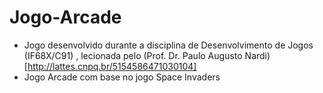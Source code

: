 # Jogo-Arcade

- Jogo desenvolvido durante a disciplina de Desenvolvimento de Jogos (IF68X/C91) , lecionada pelo (Prof. Dr. Paulo Augusto Nardi)[http://lattes.cnpq.br/5154586471030104]
- Jogo Arcade com base no jogo Space Invaders
